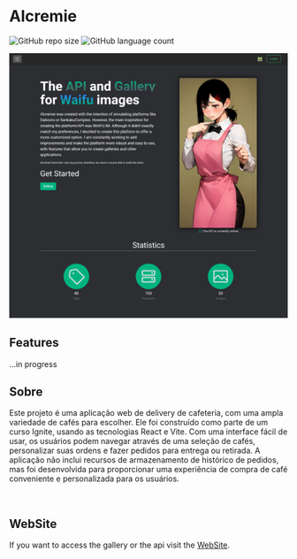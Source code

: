 # Alcremie

![GitHub repo size](https://img.shields.io/github/repo-size/SidneyRoberto9/alcremie?style=for-the-badge)
![GitHub language count](https://img.shields.io/github/languages/count/SidneyRoberto9/alcremie?style=for-the-badge)

<img src=".github/1440x1080.png" alt="exemplo imagem">
<br />

## Features

...in progress
<br />

## Sobre

Este projeto é uma aplicação web de delivery de cafeteria, com uma ampla variedade de cafés para escolher. Ele foi construído como parte de um curso Ignite, usando as tecnologias React e Vite. Com uma interface fácil de usar, os usuários podem navegar através de uma seleção de cafés, personalizar suas ordens e fazer pedidos para entrega ou retirada. A aplicação não inclui recursos de armazenamento de histórico de pedidos, mas foi desenvolvida para proporcionar uma experiência de compra de café conveniente e personalizada para os usuários.

<br />

## WebSite

If you want to access the gallery or the api visit the <a href="https://alcremie.vercel.app/" target="_blank">WebSite</a>.

